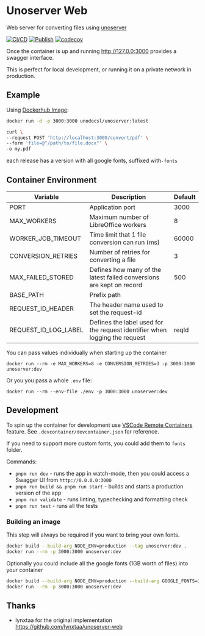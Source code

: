 # Unoserver Web

Web server for converting files using [unoserver](https://github.com/unoconv/unoserver)

[![CI/CD](https://github.com/unodocs/unoserver/actions/workflows/main.yml/badge.svg)](https://github.com/unodocs/unoserver/actions/workflows/main.yml)
[![Publish](https://github.com/unodocs/unoserver/actions/workflows/publish.yml/badge.svg)](https://github.com/unodocs/unoserver/actions/workflows/publish.yml)
[![codecov](https://codecov.io/gh/unodocs/unoserver/graph/badge.svg?token=2LFC0WZCQE)](https://codecov.io/gh/unodocs/unoserver)

Once the container is up and running http://127.0.0:3000 provides a swagger interface.

This is perfect for local development, or running it on a private network in production.

## Example

Using [Dockerhub Image](https://hub.docker.com/r/unodocsl/unoserver):

```sh
docker run -d -p 3000:3000 unodocsl/unoserver:latest

curl \
--request POST 'http://localhost:3000/convert/pdf' \
--form 'file=@"/path/to/file.docx"' \
-o my.pdf
```

each release has a version with all google fonts, suffixed with`-fonts`

## Container Environment

| Variable             | Description                                                                | Default |
| -------------------- | -------------------------------------------------------------------------- | ------- |
| PORT                 | Application port                                                           | 3000    |
| MAX_WORKERS          | Maximum number of LibreOffice workers                                      | 8       |
| WORKER_JOB_TIMEOUT   | Time limit that 1 file conversion can run (ms)                             | 60000   |
| CONVERSION_RETRIES   | Number of retries for converting a file                                    | 3       |
| MAX_FAILED_STORED    | Defines how many of the latest failed conversions are kept on record       | 500     |
| BASE_PATH            | Prefix path                                                                |         |
| REQUEST_ID_HEADER    | The header name used to set the request-id                                 |         |
| REQUEST_ID_LOG_LABEL | Defines the label used for the request identifier when logging the request | reqId   |

You can pass values individually when starting up the container

```shell
docker run --rm -e MAX_WORKERS=8 -e CONVERSION_RETRIES=3 -p 3000:3000 unoserver:dev
```

Or you you pass a whole `.env` file:

```shell
docker run --rm --env-file ./env -p 3000:3000 unoserver:dev
```

## Development

To spin up the container for development use [VSCode Remote Containers](https://code.visualstudio.com/docs/devcontainers/containers) feature. See `.devcontainer/devcontainer.json` for reference.

If you need to support more custom fonts, you could add them to `fonts` folder.

Commands:

- `pnpm run dev` - runs the app in watch-mode, then you could access a Swagger UI from `http://0.0.0.0:3000`
- `pnpm run build && pnpm run start` - builds and starts a production version of the app
- `pnpm run validate` - runs linting, typechecking and formatting check
- `pnpm run test` - runs all the tests

### Building an image

This step will always be required if you want to bring your own fonts.

```sh
docker build --build-arg NODE_ENV=production --tag unoserver:dev .
docker run --rm -p 3000:3000 unoserver:dev
```

Optionally you could include all the google fonts (1GB worth of files) into your container

```sh
docker build --build-arg NODE_ENV=production --build-arg GOOGLE_FONTS=1 --tag unoserver:dev .
docker run --rm -p 3000:3000 unoserver:dev
```

## Thanks

- lynxtaa for the original implementation https://github.com/lynxtaa/unoserver-web
